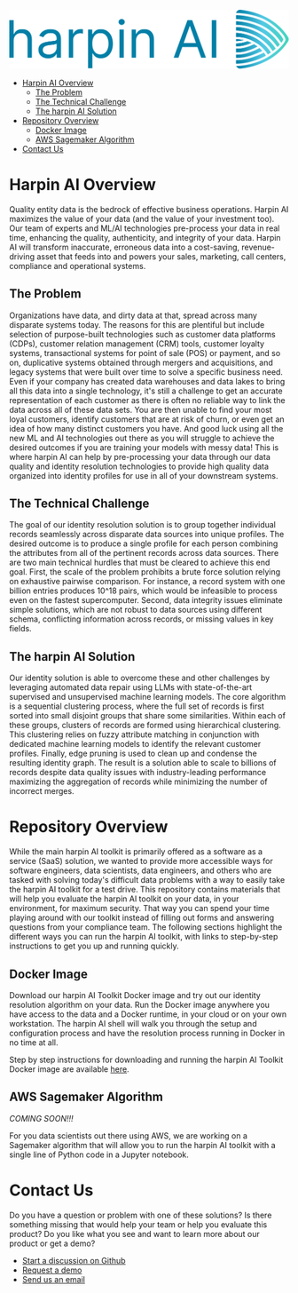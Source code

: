 ![image](images/harpinAI-logo-medium.png)

* [Harpin AI Overview](#harpin-ai-overview)
  * [The Problem](#the-problem)
  * [The Technical Challenge](#the-technical-challenge)
  * [The harpin AI Solution](#the-harpin-ai-solution)
* [Repository Overview](#repository-overview)
  * [Docker Image](#docker-image)
  * [AWS Sagemaker Algorithm](#aws-sagemaker-algorithm)
* [Contact Us](#contact-us)

# Harpin AI Overview
Quality entity data is the bedrock of effective business operations. Harpin AI maximizes the value of your data (and the value of your investment too). Our team of experts and ML/AI technologies pre-process your data in real time, enhancing the quality, authenticity, and integrity of your data. Harpin AI will transform inaccurate, erroneous data into a cost-saving, revenue-driving asset that feeds into and powers your sales, marketing, call centers, compliance and operational systems.

## The Problem
Organizations have data, and dirty data at that, spread across many disparate systems today.  The reasons for this are plentiful but include selection of purpose-built technologies such as customer data platforms (CDPs), customer relation management (CRM) tools, customer loyalty systems, transactional systems for point of sale (POS) or payment, and so on, duplicative systems obtained through mergers and acquisitions, and legacy systems that were built over time to solve a specific business need.  Even if your company has created data warehouses and data lakes to bring all this data into a single technology, it's still a challenge to get an accurate representation of each customer as there is often no reliable way to link the data across all of these data sets.  You are then unable to find your most loyal customers, identify customers that are at risk of churn, or even get an idea of how many distinct customers you have.  And good luck using all the new ML and AI technologies out there as you will struggle to achieve the desired outcomes if you are training your models with messy data!  This is where harpin AI can help by pre-processing your data through our data quality and identity resolution technologies to provide high quality data organized into identity profiles for use in all of your downstream systems.

## The Technical Challenge
The goal of our identity resolution solution is to group together individual records seamlessly across disparate data sources into unique profiles. The desired outcome is to produce a single profile for each person combining the attributes from all of the pertinent records across data sources. There are two main technical hurdles that must be cleared to achieve this end goal. First, the scale of the problem prohibits a brute force solution relying on exhaustive pairwise comparison. For instance, a record system with one billion entries produces 10^18 pairs, which would be infeasible to process even on the fastest supercomputer. Second, data integrity issues eliminate simple solutions, which are not robust to data sources using different schema, conflicting information across records, or missing values in key fields.

## The harpin AI Solution
Our identity solution is able to overcome these and other challenges by leveraging automated data repair using LLMs with state-of-the-art supervised and unsupervised machine learning models. The core algorithm is a sequential clustering process, where the full set of records is first sorted into small disjoint groups that share some similarities. Within each of these groups, clusters of records are formed using hierarchical clustering. This clustering relies on fuzzy attribute matching in conjunction with dedicated machine learning models to identify the relevant customer profiles. Finally, edge pruning is used to clean up and condense the resulting identity graph. The result is a solution able to scale to billions of records despite data quality issues with industry-leading performance maximizing the aggregation of records while minimizing the number of incorrect merges.

# Repository Overview
While the main harpin AI toolkit is primarily offered as a software as a service (SaaS) solution, we wanted to provide more accessible ways for software engineers, data scientists, data engineers, and others who are tasked with solving today's difficult data problems with a way to easily take the harpin AI toolkit for a test drive.  This repository contains materials that will help you evaluate the harpin AI toolkit on your data, in your environment, for maximum security.  That way you can spend your time playing around with our toolkit instead of filling out forms and answering questions from your compliance team.  The following sections highlight the different ways you can run the harpin AI toolkit, with links to step-by-step instructions to get you up and running quickly.

## Docker Image
Download our harpin AI Toolkit Docker image and try out our identity resolution algorithm on your data.  Run the Docker image anywhere you have access to the data and a Docker runtime, in your cloud or on your own workstation.  The harpin AI shell will walk you through the setup and configuration process and have the resolution process running in Docker in no time at all.

Step by step instructions for downloading and running the harpin AI Toolkit Docker image are available [here](???).

## AWS Sagemaker Algorithm
*COMING SOON!!!*

For you data scientists out there using AWS, we are working on a Sagemaker algorithm that will allow you to run the harpin AI toolkit with a single line of Python code in a Jupyter notebook.

# Contact Us
Do you have a question or problem with one of these solutions?  Is there something missing that would help your team or help you evaluate this product?  Do you like what you see and want to learn more about our product or get a demo?
* [Start a discussion on Github](https://github.com/harpin-ai/toolkit-examples/discussions)
* [Request a demo](https://harpin.ai/demo/)
* [Send us an email](mailto:engineering@harpin.ai)
